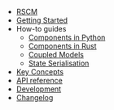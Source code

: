<!---
Navigation specification

See https://oprypin.github.io/mkdocs-literate-nav/
-->
* [RSCM](index.md)
* [Getting Started](getting_started.md)
* How-to guides
    * [Components in Python](notebooks/component_python.py)
    * [Components in Rust](notebooks/component_rust)
    * [Coupled Models](notebooks/coupled_model.py)
    * [State Serialisation](notebooks/state_serialisation.py)
* [Key Concepts](key_concepts.md)
* [API reference](api/)
* [Development](developers/index.md)
* [Changelog](changelog.md)

